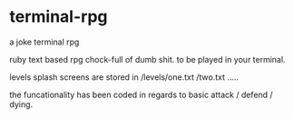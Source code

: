 # terminal-rpg
a joke terminal rpg

ruby text based rpg chock-full of dumb shit.
to be played in your terminal.

levels splash screens are stored in /levels/one.txt
                                          /two.txt .....

the funcationality has been coded in regards to basic attack / defend / dying.


